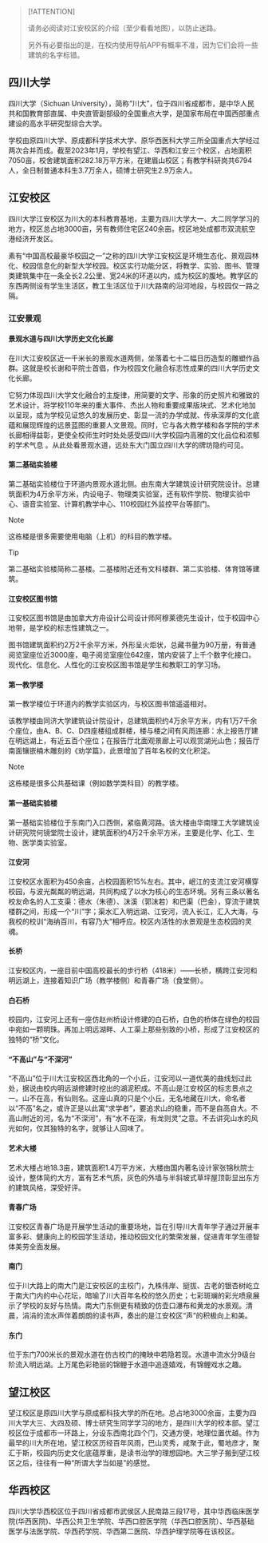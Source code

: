 > [!ATTENTION]
>
> 请务必阅读对江安校区的介绍（至少看看地图），以防止迷路。
>
> 另外有必要指出的是，在校内使用导航APP有概率不准，因为它们会将一些建筑的名字标错。

## 四川大学

四川大学（Sichuan University），简称“川大”，位于四川省成都市，是中华人民共和国教育部直属、中央直管副部级的全国重点大学，是国家布局在中国西部重点建设的高水平研究型综合大学。

学校由原四川大学、原成都科学技术大学、原华西医科大学三所全国重点大学经过两次合并而成。截至2023年1月，学校有望江、华西和江安三个校区，占地面积7050亩，校舍建筑面积282.18万平方米，在建眉山校区；有教学科研岗共6794人，全日制普通本科生3.7万余人，硕博士研究生2.9万余人。

## 江安校区

四川大学江安校区为川大的本科教育基地，主要为四川大学大一、大二同学学习的地方，校区总占地3000亩，另有教师住宅区240余亩。校区地处成都市双流航空港经济开发区。

素有“中国高校最豪华校园之一”之称的四川大学江安校区是环境生态化、景观园林化、校园信息化的新型大学校园。校区实行功能分区，将教学、实验、图书、管理类建筑集中在一条全长2.2公里、宽24米的环道以内，成为校区的腹地。教学区的东西两侧设有学生生活区，教工生活区位于川大路南的沿河地段，与校园仅一路之隔。

### 江安景观

#### 景观水道与四川大学历史文化长廊

在川大江安校区近一千米长的景观水道两侧，坐落着七十二幅日历造型的雕塑作品群。这就是校长谢和平院士首倡，作为校园文化融合标志性成果的四川大学历史文化长廊。

它努力体现四川大学文化融合的主旋律，用简要的文字、形象的历史照片和雅致的艺术设计，将学校110年来的重大事件、杰出人物和重要成果版块式、艺术化地加以呈现，成为学校见证悠久的发展历史、彰显一流的办学成就、传承深厚的文化底蕴和展现辉煌的远景蓝图的重要人文景观。同时，它与各大教学楼和各学院的学术长廊相得益彰，更使全校师生时时处处感受四川大学校园内高雅的文化品位和浓郁的学术气息 。从此处看景观水道，远处东大门国立四川大学的牌坊隐约可见。

#### 第二基础实验楼

第二基础实验楼位于环道内景观水道北侧。由东南大学建筑设计研究院设计。总建筑面积为4万余平方米，内设电子、物理类实验室，还有软件学院、物理实验中心、语音实验室、计算机教学中心、110校园红外监控平台等部门。

> [!NOTE]
>
> 这栋楼是很多需要使用电脑（上机）的科目的教学楼。

> [!TIP]
>
> 第二基础实验楼简称二基楼。二基楼附近还有文科楼群、第二实验楼、体育馆等建筑。

#### 江安校区图书馆

江安校区图书馆是由加拿大方舟设计公司设计师阿穆莱德先生设计，位于校园中心地带，是学校的标志性建筑之一。

图书馆建筑面积约2万2千余平方米，外形呈火炬状，总藏书量为90万册，有普通阅览室座位近3000座，电子阅览室座位642座，馆内安装了上千个数字化接口。现代化、信息化、人性化的江安校区图书馆是学生和教职工的学习场。

#### 第一教学楼

第一教学楼位于环道内的教学实验区内，与校区图书馆遥遥相对。

该教学楼由同济大学建筑设计院设计，总建筑面积约4万余平方米，内有1万7千余个座位，由A、B、C、D四座楼组成群楼，楼与楼之间有风雨连廊：水上报告厅建在明远湖上，有近五百个座位；在报告厅北面观景廊上可以观赏湖光山色；报告厅南面镶嵌楠木雕刻的《劝学篇》，此景增加了百年名校的文化积淀。

> [!NOTE]
>
> 这栋楼是很多公共基础课（例如数学类科目）的教学楼。

#### 第一基础实验楼

第一基础实验楼位于东南门入口西侧，紧临黄河路。该大楼由华南理工大学建筑设计研究院何镜堂院士设计，建筑面积约4万2千余平方米，主要是化学、化工、生物、医学类实验室。

#### 江安河

江安校区水面积为450余亩，占校园面积15%左右。其中，岷江的支流江安河横穿校园，与波光粼粼的明远湖，共同构成了以水为核心的生态环境。另有三条以著名校友命名的人工支渠：德水（朱德）、沫溪（郭沫若）和巴渠（巴金），穿流于建筑楼群之间，形成一个“川”字；渠水汇入明远湖、江安河，流入长江，汇入大海，与我校的校训“海纳百川，有容乃大”相呼应。校区内活性的水景观是生态校园的灵魂。

#### 长桥

江安校区内，一座目前中国高校最长的步行桥（418米）——长桥，横跨江安河和明远湖上，连接着知识广场（教学楼侧）和青春广场（食堂侧）。

#### 白石桥

校园内，江安河上还有一座仿赵州桥设计修建的白石桥，白色的桥体在绿色的校园中宛如一颗明珠。再加上明远湖畔、人工渠上那些别致的小桥，形成了江安校区的独特的“桥”文化。

#### “不高山”与“不深河”

“不高山”位于川大江安校区西北角的一个小丘，江安河以一道优美的曲线划过此处，据说由校内明远湖修建时挖出的湖泥积成。不高山是江安校区的标志景点之一。山不在高，有仙则名。这座山真的只是个小丘，无名地藏在川大，命名者以“不高”名之，或许正是以此寓“求学者”，要追求山的稳重，而不是自高自大。不高山附近的河，名为“不深河”，有“水不在深，有龙则灵”之意。不去讲究山水的风光如何，仅其独特的名字，就够让人回味了。

#### 艺术大楼

艺术大楼占地18.3亩，建筑面积1.4万平方米，大楼由国内著名设计家张锦秋院士设计，整体简约大方，富有艺术气质，灰色的外墙与半斜坡式草坪屋顶彰显出东方的建筑风格，深受好评。

#### 青春广场

江安校区青春广场是开展学生活动的重要场地，旨在引导川大青年学子通过开展丰富多彩、健康向上的校园学生活动，推动校园文化的繁荣发展，促进青年学生德智体美劳全面发展。

#### 南门

位于川大路上的南大门是江安校区的主校门，九株伟岸、挺拔、古老的银杏树屹立于南大门内的中心花坛，暗喻了川大百年名校的悠久历史；七彩斑斓的彩光喷泉展示了学校的友好与热情。南大门东侧更有精致的仿壶口瀑布和黄龙的水景观。清晨，涓涓的流水声伴着朗朗的读书声，奏出的是江安校区“声”的积极向上和美。

#### 东门

位于东门700米长的景观水道在仿古校门的掩映中若隐若现。水道中流水分9级台阶流入明远湖。上万尾色彩艳丽的锦鲤于水道中追逐嬉戏，有锦鲤戏水之趣。

## 望江校区

望江校区是原四川大学与原成都科技大学的所在地。总占地3000余亩，主要为四川大学大三、大四及硕、博士研究生同学学习的地方，是四川大学的校本部。望江校区位于成都市一环路上，分设东西南北四个门，交通方便，地理位置优越。作为最早的川大所在地，望江校区历经百年风雨，巴山灵秀，咸聚于此，蜀地彦才，聚汇于斯，校园内历史文化底蕴厚重，是读书治学的理想园地。大三学子搬到望江校区之后，往往有一种“所谓大学当如是”的感觉。

## 华西校区

四川大学华西校区位于四川省成都市武侯区人民南路三段17号，其中华西临床医学院(华西医院)、华西公共卫生学院、华西口腔医学院（华西口腔医院）、华西基础医学与法医学院、华西药学院、华西第二医院、华西护理学院等在该校区。